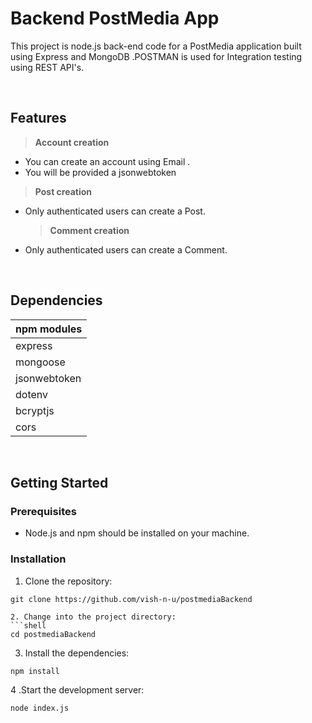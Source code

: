 # Backend PostMedia App
This project is node.js back-end code for a PostMedia application built using Express and MongoDB .POSTMAN is used for
Integration testing using REST API's.

<br/>

## Features

>**Account creation**
- You can create an account  using Email .
- You will be provided a jsonwebtoken
 

>**Post creation**
- Only authenticated users can create a Post.

  >**Comment creation**
- Only authenticated users can create a Comment.
  

<br/>

## Dependencies
|npm modules|
|-|
|express|
|mongoose|
|jsonwebtoken|
|dotenv|
|bcryptjs|
|cors|


<br/>

## Getting Started

### Prerequisites

- Node.js and npm should be installed on your machine.

### Installation

1. Clone the repository:
  ```shell
git clone https://github.com/vish-n-u/postmediaBackend

2. Change into the project directory:
```shell
cd postmediaBackend
```

3. Install the dependencies:
```shell
npm install
```

4 .Start the development server:
```shell
node index.js
